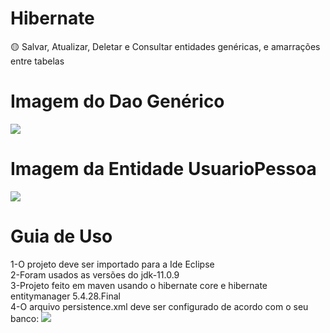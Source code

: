 # Hibernate
🟡 Salvar, Atualizar, Deletar e Consultar entidades genéricas, e amarrações entre tabelas
# Imagem do Dao Genérico
<img src="https://uploaddeimagens.com.br/images/003/081/246/full/hibernate.png?1613156445" />

# Imagem da Entidade UsuarioPessoa
<img src="https://uploaddeimagens.com.br/images/003/081/251/full/hibernate2.png?1613156544" />

# Guia de Uso
1-O projeto deve ser importado para a Ide Eclipse<br />
2-Foram usados as versões do jdk-11.0.9<br />
3-Projeto feito em maven usando o hibernate core e hibernate entitymanager 5.4.28.Final<br />
4-O arquivo persistence.xml deve ser configurado de acordo com o seu banco:
<img src="https://i.postimg.cc/YS8v4kX0/persistence.png">
